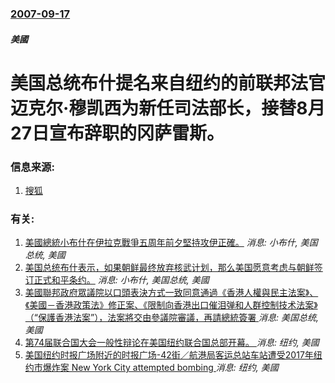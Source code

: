 ### [2007-09-17](/news/2007/09/17/index.md)

##### 美國
# 美国总统布什提名来自纽约的前联邦法官迈克尔·穆凯西为新任司法部长，接替8月27日宣布辞职的冈萨雷斯。




### 信息来源:

1. [搜狐](http://news.sohu.com/20070918/n252207754.shtml)

### 有关:

1. [美國總統小布什在伊拉克戰爭五周年前夕堅持攻伊正確。](/zh/news/2008/03/19/美國總統小布什在伊拉克戰爭五周年前夕堅持攻伊正確.md) _消息: 小布什, 美国总统, 美國_
2. [美国总统布什表示，如果朝鲜最终放弃核武计划，那么美国愿意考虑与朝鲜签订正式和平条约。](/zh/news/2007/09/7/美国总统布什表示-如果朝鲜最终放弃核武计划-那么美国愿意考虑与朝鲜签订正式和平条约.md) _消息: 小布什, 美国总统, 美國_
3. [美國聯邦政府眾議院以口頭表決方式一致同意通過《香港人權與民主法案》、《美國－香港政策法》修正案、《限制向香港出口催泪弹和人群控制技术法案》（“保護香港法案”），法案將交由參議院審議，再請總統簽署 ](/zh/news/2019/10/15/美國聯邦政府眾議院以口頭表決方式一致同意通過-香港人權與民主法案-美國-香港政策法-修正案-限制向香港出口催泪弹和.md) _消息: 美国总统, 美國_
4. [第74届联合国大会一般性辩论在美国纽约联合国总部开幕。 ](/zh/news/2019/09/24/第74届联合国大会一般性辩论在美国纽约联合国总部开幕.md) _消息: 纽约, 美國_
5. [美国纽约时报广场附近的时报广场-42街／航港局客运总站车站遭受2017年纽约市爆炸案 New York City attempted bombing ](/zh/news/2017/12/11/美国纽约时报广场附近的时报广场-42街-航港局客运总站车站遭受2017年纽约市爆炸案-New-York-City-att.md) _消息: 纽约, 美國_
